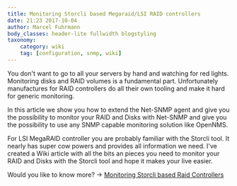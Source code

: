 ```yaml
---
title: Monitoring Storcli based Megaraid/LSI RAID controllers
date: 21:23 2017-10-04
author: Marcel Fuhrmann
body_classes: header-lite fullwidth blogstyling
taxonomy:
    category: wiki
    tag: [configuration, snmp, wiki]
---
```

You don't want to go to all your servers by hand and watching for red lights.
Monitoring disks and RAID volumes is a fundamental part.
Unfortunately manufactures for RAID controllers do all their own tooling and make it hard for generic monitoring.

In this article we show you how to extend the Net-SNMP agent and give you the possibility to monitor your RAID and Disks with Net-SNMP and give you the possibility to use any SNMP capable monitoring solution like OpenNMS.

For LSI MegaRAID controller you are probably familiar with the Storcli tool.
It nearly has super cow powers and provides all information we need.
I've created a Wiki article with all the bits an pieces you need to monitor your RAID and Disks with the Storcli tool and hope it makes your live easier.

Would you like to know more? -> [Monitoring Storcli based Raid Controllers](https://wiki.opennms.org/wiki/storcli)
